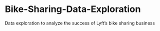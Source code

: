 # Bike-Sharing-Data-Exploration
Data exploration to analyze the success of Lyft’s bike sharing business
